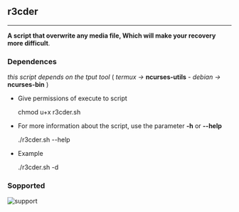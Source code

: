 ## r3cder
------------

**A script that overwrite any media file, Which will make your recovery more difficult**.


### Dependences

*this script depends on the tput tool* 
( *termux ->* **ncurses-utils** - *debian ->* **ncurses-bin** )


- Give permissions of execute to script

	chmod u+x r3cder.sh


- For more information about the script, use the parameter **-h** or **--help**

	./r3cder.sh --help


- Example

	./r3cder.sh -d <path directory>

### Sopported
![support](https://shields.io/badge/Supported%20on-Debian%20Based%20System%20and%20Termux-blue.svg?style=plastic)
